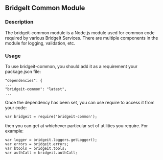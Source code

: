 ## BridgeIt Common Module

### Description

The bridgeit-common module is a Node.js module used for common code required by various BridgeIt Services.  There are multiple components in the module for logging, validation, etc.

### Usage

To use bridgeit-common, you should add it as a requirement your package.json file:

    "dependencies": {
    ...
    "bridgeit-common": "latest",
    ...


Once the dependency has been set, you can use require to access it from your code:

    var bridgeit = require('bridgeit-common');

then you can get at whichever particular set of utilities you require.  For example:

    var logger = bridgeit.loggers.getLogger();
    var errors = bridgeit.errors;
    var btools = bridgeit.tools;
    var authCall = bridgeit.authCall;

